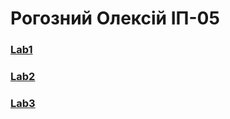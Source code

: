 # Рогозний Олексій ІП-05

### [Lab1](https://rogosnyi.github.io/basic-web-labs/lab1/index.html)

### [Lab2](https://rogosnyi.github.io/basic-web-labs/lab2/index.html)

### [Lab3](https://rogosnyi.github.io/basic-web-labs/lab3/index.html)

